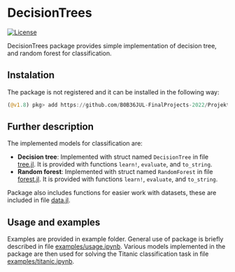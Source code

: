 # DecisionTrees

[![License](https://img.shields.io/badge/License-MIT-blue.svg)](https://github.com/JuliaTeachingCTU/ImageInspector.jl/blob/master/LICENSE)

DecisionTrees package provides simple implementation of 
decision tree, and random forest for classification.

## Instalation

The package is not registered and it can be installed in the following way:

```julia
(@v1.8) pkg> add https://github.com/B0B36JUL-FinalProjects-2022/Projekt_pikmajan
```

## Further description

The implemented models for classification are:

- __Decision tree__: Implemented with struct named `DecisionTree` in file [tree.jl](https://github.com/B0B36JUL-FinalProjects-2022/Projekt_pikmajan/blob/b9a571d5d8ab021c79b715f931d9dfcd8d08293c/src/tree.jl).
It is provided with functions `learn!`, `evaluate`, and `to_string`.
- __Random forest__: Implemented with struct named `RandomForest` in file [forest.jl](https://github.com/B0B36JUL-FinalProjects-2022/Projekt_pikmajan/blob/b9a571d5d8ab021c79b715f931d9dfcd8d08293c/src/forest.jl).
It is provided with functions `learn!`, `evaluate`, and `to_string`.

Package also includes functions for easier work with datasets, 
these are included in file [data.jl](https://github.com/B0B36JUL-FinalProjects-2022/Projekt_pikmajan/blob/b9a571d5d8ab021c79b715f931d9dfcd8d08293c/src/data.jl).

## Usage and examples

Examples are provided in example folder.
General use of package is briefly described in file [examples/usage.ipynb](https://github.com/B0B36JUL-FinalProjects-2022/Projekt_pikmajan/blob/81266e839b22b82c676c7d48cd5c9e003b9ce5ca/examples/usage.ipynb).
Various models implemented in the package are then used for solving
the Titanic classification task in file [examples/titanic.ipynb](https://github.com/B0B36JUL-FinalProjects-2022/Projekt_pikmajan/blob/81266e839b22b82c676c7d48cd5c9e003b9ce5ca/examples/titanic.ipynb).
